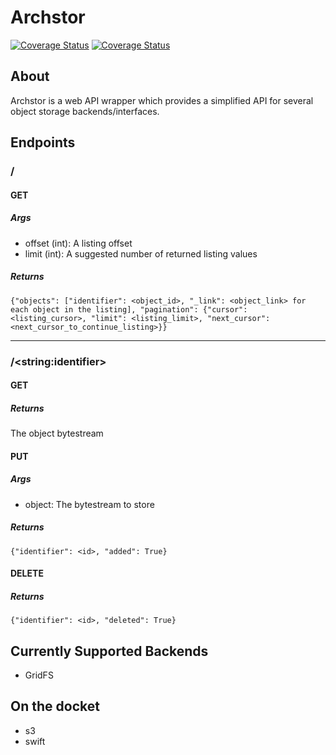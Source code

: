 # Archstor
[![Coverage Status](https://coveralls.io/repos/github/bnbalsamo/archstor/badge.svg?branch=coveralls_integration)](https://coveralls.io/github/bnbalsamo/archstor?branch=master) [![Coverage Status](https://coveralls.io/repos/github/bnbalsamo/archstor/badge.svg?branch=coveralls_integration)](https://coveralls.io/github/bnbalsamo/archstor?branch=master)

## About

Archstor is a web API wrapper which provides a simplified API for several object storage backends/interfaces.

## Endpoints

### /

#### GET

##### Args

- offset (int): A listing offset
- limit (int): A suggested number of returned listing values

##### Returns

```{"objects": ["identifier": <object_id>, "_link": <object_link> for each object in the listing], "pagination": {"cursor": <listing_cursor>, "limit": <listing_limit>, "next_cursor": <next_cursor_to_continue_listing>}}```



---

### /\<string:identifier\>

#### GET

##### Returns

The object bytestream


#### PUT

##### Args

- object: The bytestream to store

##### Returns

```{"identifier": <id>, "added": True}```

#### DELETE

##### Returns

```{"identifier": <id>, "deleted": True}```

## Currently Supported Backends

- GridFS

## On the docket

- s3
- swift
